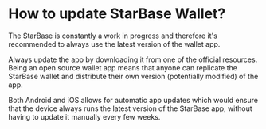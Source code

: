 # How to update StarBase Wallet?

The StarBase is constantly a work in progress and therefore it's recommended to always use the latest version of the wallet app.

Always update the app by downloading it from one of the official resources. Being an open source wallet app means that anyone can replicate the StarBase wallet and distribute their own version (potentially modified) of the app.


Both Android and iOS allows for automatic app updates which would ensure that the device always runs the latest version of the StarBase app, without having to update it manually every few weeks.
